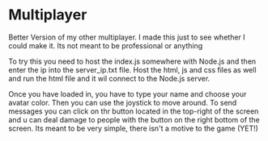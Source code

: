 # Multiplayer
Better Version of my other multiplayer. I made this just to see whether I could make it. Its not meant to be professional or anything


To try this you need to host the index.js somewhere with Node.js and then enter the ip into the server_ip.txt file. Host the html, js and css files as well and run the html file and it wil connect to the Node.js server.

Once you have loaded in, you have to type your name and choose your avatar color. Then you can use the joystick to move around. To send messages you can click on thr button located in the top-right of the screen and u can deal damage to people with the button on the right bottom of the screen. Its meant to be very simple, there isn't a motive to the game (YET!)
